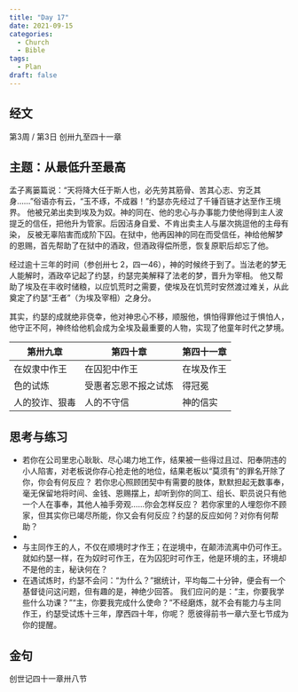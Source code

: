 ```yaml
---
title: "Day 17"
date: 2021-09-15
categories:
  - Church
  - Bible
tags:
  - Plan
draft: false
---
```


## 经文
第3周 / 第3日 创卅九至四十一章

## 主题：从最低升至最高
孟子离篓篇说：“天将降大任于斯人也，必先劳其筋骨、苦其心志、穷乏其身……”俗语亦有云，“玉不琢，不成器！”约瑟亦先经过了千锤百链才达至作王境界。
他被兄弟出卖到埃及为奴。神的同在、他的忠心与办事能力使他得到主人波提乏的信任，把他升为管家。后因洁身自爱、不肯出卖主人与屡次挑逗他的主母有染，
反被无辜陷害而成阶下囚。在狱中，他再因神的同在而受信任，神给他解梦的恩赐，首先帮助了在狱中的酒政，但酒政得偿所愿，恢复原职后却忘了他。

经过逾十三年的时间（参创卅七  2，四一46），神的时候终于到了。当法老的梦无人能解时，酒政卒记起了约瑟，约瑟完美解释了法老的梦，晋升为宰相。
他又帮助了埃及在丰收时储粮，以应饥荒时之需要，使埃及在饥荒时安然渡过难关，从此奠定了约瑟“王者”（为埃及宰相）之身分。

其实，约瑟的成就绝非侥幸，他对神忠心不移，顺服他，惧怕得罪他过于惧怕人，他守正不阿，神终给他机会成为全埃及最重要的人物，实现了他童年时代之梦境。

| 第卅九章    | 第四十章       | 第四十一章 |
| ------- | ---------- | ----- |
| 在奴隶中作王  | 在囚犯中作王     | 在埃及作王 |
| 色的试炼    | 受惠者忘恩不报之试炼 | 得冠冕   |
| 人的狡诈、狠毒 | 人的不守信      | 神的信实  |

## 思考与练习
* 若你在公司里忠心耿耿、尽心竭力地工作，结果被一些得过且过、阳奉阴违的小人陷害，对老板说你存心抢走他的地位，结果老板以“莫须有”的罪名开除了你，你会有何反应？
若你忠心照顾团契中有需要的肢体，默默担起无数事奉，毫无保留地将时间、金钱、恩赐摆上，却听到你的同工、组长、职员说只有他一个人在事奉，其他人袖手旁观……你会怎样反应？
若你家里的人埋怨你不顾家，但其实你已竭尽所能，你又会有何反应？约瑟的反应如何？对你有何帮助？
* 
* 与主同作王的人，不仅在顺境时才作王；在逆境中，在颠沛流离中仍可作王。就如约瑟一样，在为奴时可作王，在为囚犯时可作王，他是环境的主，环境却不是他的主，秘诀何在？
* 在遇试炼时，约瑟不会问：“为什么？”据统计，平均每二十分钟，便会有一个基督徒问这问题，但有趣的是，神绝少回答。
我们应问的是：“主，你要我学些什么功课？”“主，你要我完成什么使命？”不经磨炼，就不会有能力与主同作王，约瑟受试炼十三年，摩西四十年，你呢？
愿彼得前书一章六至七节成为你的提醒。

## 金句
创世记四十一章卅八节

